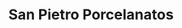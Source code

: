 ---
title: "San Pietro Porcelanatos"
url: /ciudad-autonoma-de-buenos-aires/san-pietro-porcelanatos/
shop: general
---